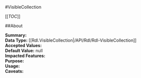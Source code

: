 #VisibleCollection

[[_TOC_]]

##About

**Summary:**   
**Data Type:** [[Rdl.VisibleCollection|/API/Rdl/Rdl-VisibleCollection]]  
**Accepted Values:**   
**Default Value:** null  
**Impacted Features:**   
**Purpose:**   
**Usage:**   
**Caveats:**   

